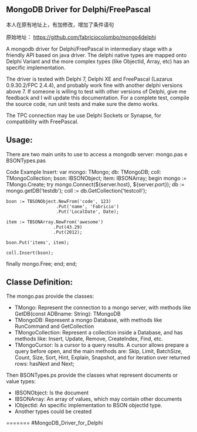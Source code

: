 MongoDB Driver for Delphi/FreePascal
-------------------------

本人在原有地址上，有加修改，增加了条件语句

原始地址：
https://github.com/fabriciocolombo/mongo4delphi

A mongodb driver for Delphi/FreePascal in intermediary stage with a friendly API based on java driver.
The delphi native types are mapped onto Delphi Variant and the more complex types (like ObjectId, Array, etc) 
has an specific implementation.

The driver is tested with Delphi 7, Delphi XE and FreePascal (Lazarus 0.9.30.2/FPC 2.4.4), and probably work fine with another delphi versions above 7.
If someone is willing to test with other versions of Delphi, give me feedback and I will update this documentation. 
For a complete test, compile the source code, run unit tests and make sure the demo works.

The TPC connection may be use Delphi Sockets or Synapse, for compatibility with FreePascal.

Usage:
------
There are two main units to use to access a mongodb server: mongo.pas e BSONTypes.pas

Code Example Insert:
var
  mongo: TMongo;
  db: TMongoDB;
  coll: TMongoCollection;
  bson: IBSONObject;
  item: IBSONArray;
begin
  mongo := TMongo.Create;
  try
    mongo.Connect(${server.host}, ${server.port});
    db := mongo.getDB('testdb');
    coll := db.GetCollection('testcoll');

    bson := TBSONObject.NewFrom('code', 123)
                       .Put('name', 'Fabricio')
                       .Put('LocalDate', Date);

    item := TBSONArray.NewFrom('awesome')
                      .Put(43.29)
                      .Put(2012);

    bson.Put('items', item);

    coll.Insert(bson);
  finally
    mongo.Free;
  end;
end;

Classe Definition:
-----------------	
The mongo.pas provide the classes:
 - TMongo: Represent the connection to a mongo server, with methods like GetDB(const ADBname: String): TMongoDB
 - TMongoDB: Represent a mongo Database, with methods like RunCommand and GetCollection
 - TMongoCollection: Represent a collection inside a Database, and has methods like: Insert, Update, Remove, 
                     CreateIndex, Find, etc.
 - TMongoCursor: Is a cursor to a query results. A cursor allows prepare a query before open, and the main methods 
                 are: Skip, Limit, BatchSize, Count, Size, Sort, Hint, Explain, Snapshot, and for iteration over 
								 returned rows: hasNext and Next;

Then BSONTypes.ps provide the classes what represent documents or value types:
 - IBSONObject: Is the document
 - IBSONArray: An array of values, which may contain other documents 
 - IObjectId: An specific implementation to BSON objectId type.
 - Another types could be created				 
								   
=======
#MongoDB_Driver_for_Delphi
